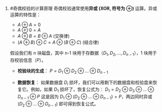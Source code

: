 1. #奇偶校验的计算原理
    奇偶校验通常使用**异或 (XOR, 符号为 $\oplus$)** 运算。异或运算的特性是：
    *   $A \oplus A = 0$
    *   $A \oplus 0 = A$
    *   $A \oplus B = B \oplus A$ (交换律)
    *   $(A \oplus B) \oplus C = A \oplus (B \oplus C)$ (结合律)

    假设我们有 n 块磁盘，其中 n-1 块用于存数据（$D_1, D_2, ..., D_{n-1}$），1 块用于存校验信息（$P$）。
    *   **校验块的生成**：
        $P = D_1 \oplus D_2 \oplus ... \oplus D_{n-1}$

    *   **数据恢复**：
        如果数据盘 $D_i$ 损坏，我们可以用剩下的数据盘和校验盘来恢复它。例如，如果 $D_1$ 损坏了，恢复公式为：
        $D_1 = D_2 \oplus D_3 \oplus ... \oplus D_{n-1} \oplus P$
        这是因为 $D_1 \oplus (D_2 \oplus ... \oplus D_{n-1}) = P$，两边同时异或 $(D_2 \oplus ... \oplus D_{n-1})$ 即可得到恢复公式。
